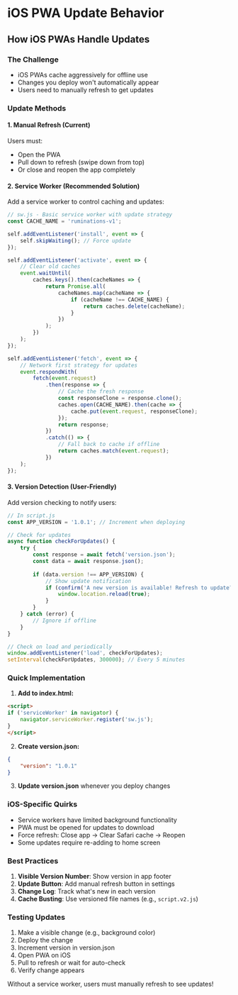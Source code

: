 # iOS PWA Update Behavior

## How iOS PWAs Handle Updates

### The Challenge
- iOS PWAs cache aggressively for offline use
- Changes you deploy won't automatically appear
- Users need to manually refresh to get updates

### Update Methods

#### 1. Manual Refresh (Current)
Users must:
- Open the PWA
- Pull down to refresh (swipe down from top)
- Or close and reopen the app completely

#### 2. Service Worker (Recommended Solution)
Add a service worker to control caching and updates:

```javascript
// sw.js - Basic service worker with update strategy
const CACHE_NAME = 'ruminations-v1';

self.addEventListener('install', event => {
    self.skipWaiting(); // Force update
});

self.addEventListener('activate', event => {
    // Clear old caches
    event.waitUntil(
        caches.keys().then(cacheNames => {
            return Promise.all(
                cacheNames.map(cacheName => {
                    if (cacheName !== CACHE_NAME) {
                        return caches.delete(cacheName);
                    }
                })
            );
        })
    );
});

self.addEventListener('fetch', event => {
    // Network first strategy for updates
    event.respondWith(
        fetch(event.request)
            .then(response => {
                // Cache the fresh response
                const responseClone = response.clone();
                caches.open(CACHE_NAME).then(cache => {
                    cache.put(event.request, responseClone);
                });
                return response;
            })
            .catch(() => {
                // Fall back to cache if offline
                return caches.match(event.request);
            })
    );
});
```

#### 3. Version Detection (User-Friendly)
Add version checking to notify users:

```javascript
// In script.js
const APP_VERSION = '1.0.1'; // Increment when deploying

// Check for updates
async function checkForUpdates() {
    try {
        const response = await fetch('version.json');
        const data = await response.json();
        
        if (data.version !== APP_VERSION) {
            // Show update notification
            if (confirm('A new version is available! Refresh to update?')) {
                window.location.reload(true);
            }
        }
    } catch (error) {
        // Ignore if offline
    }
}

// Check on load and periodically
window.addEventListener('load', checkForUpdates);
setInterval(checkForUpdates, 300000); // Every 5 minutes
```

### Quick Implementation

1. **Add to index.html:**
```html
<script>
if ('serviceWorker' in navigator) {
    navigator.serviceWorker.register('sw.js');
}
</script>
```

2. **Create version.json:**
```json
{
    "version": "1.0.1"
}
```

3. **Update version.json** whenever you deploy changes

### iOS-Specific Quirks

- Service workers have limited background functionality
- PWA must be opened for updates to download
- Force refresh: Close app → Clear Safari cache → Reopen
- Some updates require re-adding to home screen

### Best Practices

1. **Visible Version Number**: Show version in app footer
2. **Update Button**: Add manual refresh button in settings
3. **Change Log**: Track what's new in each version
4. **Cache Busting**: Use versioned file names (e.g., `script.v2.js`)

### Testing Updates

1. Make a visible change (e.g., background color)
2. Deploy the change
3. Increment version in version.json
4. Open PWA on iOS
5. Pull to refresh or wait for auto-check
6. Verify change appears

Without a service worker, users must manually refresh to see updates!